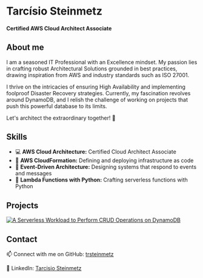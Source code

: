 # Tarcísio Steinmetz
#### Certified AWS Cloud Architect Associate
<!--
[![Anurag's GitHub stats](https://github-readme-stats.vercel.app/api?username=trsteinmetz)](https://github.com/anuraghazra/github-readme-stats)
-->

## About me
I am a seasoned IT Professional with an Excellence mindset. My passion lies in crafting robust Architectural Solutions grounded in best practices, drawing inspiration from AWS and industry standards such as ISO 27001.

I thrive on the intricacies of ensuring High Availability and implementing foolproof Disaster Recovery strategies. Currently, my fascination revolves around DynamoDB, and I relish the challenge of working on projects that push this powerful database to its limits.

Let's architect the extraordinary together! 🚀

## Skills
- 💻 **AWS Cloud Architecture:** Certified Cloud Architect Associate
- 🚧 **AWS CloudFormation:** Defining and deploying infrastructure as code
- 📅 **Event-Driven Architecture:** Designing systems that respond to events and messages
- 🐍 **Lambda Functions with Python:** Crafting serverless functions with Python

## Projects
[![A Serverless Workload to Perform CRUD Operations on DynamoDB](https://www.istockphoto.com/br/foto/solu%C3%A7%C3%A3o-de-rede-em-nuvem-gm1273823720-375528335?utm_campaign=srp_photos_top&utm_content=https%3A%2F%2Funsplash.com%2Fpt-br%2Fs%2Ffotografias%2Fserverless&utm_medium=affiliate&utm_source=unsplash&utm_term=serverless%3A%3A%3A)](https://github.com/trsteinmetz/AWS-CrudApiToDynamoDb)
## Contact
📫 Connect with me on GitHub: [trsteinmetz](https://github.com/trsteinmetz)

🔗 LinkedIn: [Tarcisio Steinmetz](https://www.linkedin.com/in/tarcisiosteinmetz/)
